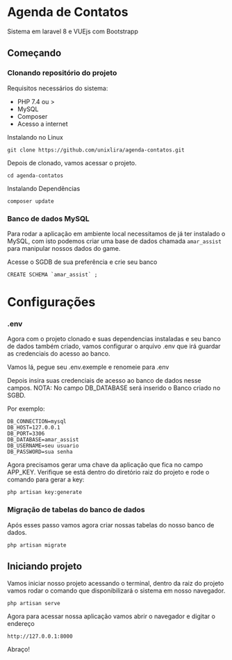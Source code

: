 # Agenda de Contatos

Sistema em laravel 8 e VUEjs com Bootstrapp

## Começando

### Clonando repositório do projeto

Requisitos necessários do sistema:

- PHP 7.4 ou >
- MySQL
- Composer
- Acesso a internet

Instalando no Linux

```
git clone https://github.com/unixlira/agenda-contatos.git
```

Depois de clonado, vamos acessar o projeto.

```
cd agenda-contatos
```

Instalando Dependências

```
composer update
```

### Banco de dados MySQL

Para rodar a aplicação em ambiente local necessitamos de já ter instalado o MySQL, com isto podemos criar uma base de dados chamada `amar_assist` para manipular nossos dados do game.

Acesse o SGDB de sua preferência e crie seu banco

```
CREATE SCHEMA `amar_assist` ;
```

# Configurações

### .env

Agora com o projeto clonado e suas dependencias instaladas e seu banco de dados também criado, vamos configurar o arquivo .env que irá guardar as credenciais do acesso ao banco.

Vamos lá, pegue seu .env.exemple e renomeie para .env

Depois insira suas credenciais de acesso ao banco de dados nesse campos.
NOTA: No campo DB_DATABASE será inserido o Banco criado no SGBD.

Por exemplo:

```
DB_CONNECTION=mysql
DB_HOST=127.0.0.1
DB_PORT=3306
DB_DATABASE=amar_assist
DB_USERNAME=seu usuario
DB_PASSWORD=sua senha
```

Agora precisamos gerar uma chave da aplicação que fica no campo APP_KEY.
Verifique se está dentro do diretório raiz do projeto e rode o comando para gerar a key:

```
php artisan key:generate
```

### Migração de tabelas do banco de dados

Após esses passo vamos agora criar nossas tabelas do nosso banco de dados.

```
php artisan migrate
```

## Iniciando projeto

Vamos iniciar nosso projeto acessando o terminal, dentro da raiz do projeto vamos rodar o comando que disponibilizará o sistema em nosso navegador.

```
php artisan serve
```

Agora para acessar nossa aplicação vamos abrir o navegador e digitar o endereço

```
http://127.0.0.1:8000
```

Abraço!
